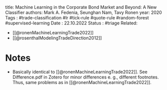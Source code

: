 
title: Machine Learning in the Corporate Bond Market and Beyond: A New Classifier
authors: Mark A. Fedenia, Seunghan Nam, Tavy Ronen
year: 2020
Tags :  #trade-classification #lr #tick-rule #quote-rule #random-forest #supervised-learning
Date : 22.10.2022
Status : #triage 
Related: 
- [[@ronenMachineLearningTrade2022]]
- [[@rosenthalModelingTradeDirection2012]]

# Notes
- Basically identical to [[@ronenMachineLearningTrade2022]]. See Difference.pdf in Zotero for minor differences e. g., different footnotes. Thus, same problems as in [[@ronenMachineLearningTrade2022]].